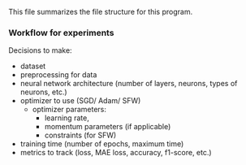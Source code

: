 This file summarizes the file structure for this program.

### Workflow for experiments
Decisions to make:
- dataset
- preprocessing for data
- neural network architecture (number of layers, neurons, types of neurons, etc.)
- optimizer to use (SGD/ Adam/ SFW)
  - optimizer parameters:
    - learning rate,
    - momentum parameters (if applicable)
    - constraints (for SFW)
- training time (number of epochs, maximum time)
- metrics to track (loss, MAE loss, accuracy, f1-score, etc.)